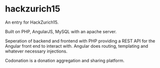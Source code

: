 # hackzurich15

An entry for HackZurich15.

Built on PHP, AngularJS, MySQL with an apache server. 

Seperation of backend and frontend with PHP providing a REST API for the Angular front end to interact with. Angular does routing, templating and whatever necessary injections. 

Codonation is a donation aggregation and sharing platform. 
